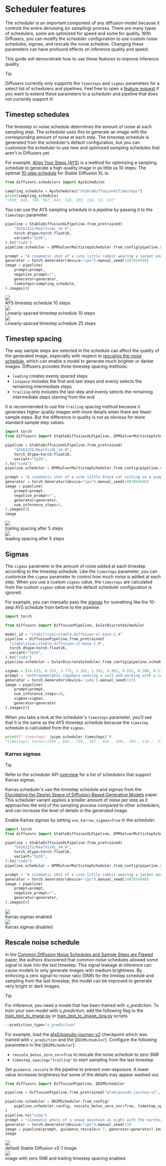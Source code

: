 <!--Copyright 2024 The HuggingFace Team. All rights reserved.

Licensed under the Apache License, Version 2.0 (the "License"); you may not use this file except in compliance with
the License. You may obtain a copy of the License at

http://www.apache.org/licenses/LICENSE-2.0

Unless required by applicable law or agreed to in writing, software distributed under the License is distributed on
an "AS IS" BASIS, WITHOUT WARRANTIES OR CONDITIONS OF ANY KIND, either express or implied. See the License for the
specific language governing permissions and limitations under the License.
-->

# Scheduler features

The scheduler is an important component of any diffusion model because it controls the entire denoising (or sampling) process. There are many types of schedulers, some are optimized for speed and some for quality. With Diffusers, you can modify the scheduler configuration to use custom noise schedules, sigmas, and rescale the noise schedule. Changing these parameters can have profound effects on inference quality and speed.

This guide will demonstrate how to use these features to improve inference quality.

> [!TIP]
> Diffusers currently only supports the `timesteps` and `sigmas` parameters for a select list of schedulers and pipelines. Feel free to open a [feature request](https://github.com/huggingface/diffusers/issues/new/choose) if you want to extend these parameters to a scheduler and pipeline that does not currently support it!

## Timestep schedules

The timestep or noise schedule determines the amount of noise at each sampling step. The scheduler uses this to generate an image with the corresponding amount of noise at each step. The timestep schedule is generated from the scheduler's default configuration, but you can customize the scheduler to use new and optimized sampling schedules that aren't in Diffusers yet.

For example, [Align Your Steps (AYS)](https://research.nvidia.com/labs/toronto-ai/AlignYourSteps/) is a method for optimizing a sampling schedule to generate a high-quality image in as little as 10 steps. The optimal [10-step schedule](https://github.com/huggingface/diffusers/blob/a7bf77fc284810483f1e60afe34d1d27ad91ce2e/src/diffusers/schedulers/scheduling_utils.py#L51) for Stable Diffusion XL is:

```py
from diffusers.schedulers import AysSchedules

sampling_schedule = AysSchedules["StableDiffusionXLTimesteps"]
print(sampling_schedule)
"[999, 845, 730, 587, 443, 310, 193, 116, 53, 13]"
```

You can use the AYS sampling schedule in a pipeline by passing it to the `timesteps` parameter.

```py
pipeline = StableDiffusionXLPipeline.from_pretrained(
    "SG161222/RealVisXL_V4.0",
    torch_dtype=torch.float16,
    variant="fp16",
).to("cuda")
pipeline.scheduler = DPMSolverMultistepScheduler.from_config(pipeline.scheduler.config, algorithm_type="sde-dpmsolver++")

prompt = "A cinematic shot of a cute little rabbit wearing a jacket and doing a thumbs up"
generator = torch.Generator(device="cpu").manual_seed(2487854446)
image = pipeline(
    prompt=prompt,
    negative_prompt="",
    generator=generator,
    timesteps=sampling_schedule,
).images[0]
```

<div class="flex gap-4">
  <div>
    <img class="rounded-xl" src="https://huggingface.co/datasets/YiYiXu/testing-images/resolve/main/ays.png"/>
    <figcaption class="mt-2 text-center text-sm text-gray-500">AYS timestep schedule 10 steps</figcaption>
  </div>
  <div>
    <img class="rounded-xl" src="https://huggingface.co/datasets/YiYiXu/testing-images/resolve/main/10.png"/>
    <figcaption class="mt-2 text-center text-sm text-gray-500">Linearly-spaced timestep schedule 10 steps</figcaption>
  </div>
  <div>
    <img class="rounded-xl" src="https://huggingface.co/datasets/YiYiXu/testing-images/resolve/main/25.png"/>
    <figcaption class="mt-2 text-center text-sm text-gray-500">Linearly-spaced timestep schedule 25 steps</figcaption>
  </div>
</div>

## Timestep spacing

The way sample steps are selected in the schedule can affect the quality of the generated image, especially with respect to [rescaling the noise schedule](#rescale-noise-schedule), which can enable a model to generate much brighter or darker images. Diffusers provides three timestep spacing methods:

- `leading` creates evenly spaced steps
- `linspace` includes the first and last steps and evenly selects the remaining intermediate steps
- `trailing` only includes the last step and evenly selects the remaining intermediate steps starting from the end

It is recommended to use the `trailing` spacing method because it generates higher quality images with more details when there are fewer sample steps. But the difference in quality is not as obvious for more standard sample step values.

```py
import torch
from diffusers import StableDiffusionXLPipeline, DPMSolverMultistepScheduler

pipeline = StableDiffusionXLPipeline.from_pretrained(
    "SG161222/RealVisXL_V4.0",
    torch_dtype=torch.float16,
    variant="fp16",
).to("cuda")
pipeline.scheduler = DPMSolverMultistepScheduler.from_config(pipeline.scheduler.config, timestep_spacing="trailing")

prompt = "A cinematic shot of a cute little black cat sitting on a pumpkin at night"
generator = torch.Generator(device="cpu").manual_seed(2487854446)
image = pipeline(
    prompt=prompt,
    negative_prompt="",
    generator=generator,
    num_inference_steps=5,
).images[0]
image
```

<div class="flex gap-4">
  <div>
    <img class="rounded-xl" src="https://huggingface.co/datasets/stevhliu/testing-images/resolve/main/trailing_spacing.png"/>
    <figcaption class="mt-2 text-center text-sm text-gray-500">trailing spacing after 5 steps</figcaption>
  </div>
  <div>
    <img class="rounded-xl" src="https://huggingface.co/datasets/stevhliu/testing-images/resolve/main/leading_spacing.png"/>
    <figcaption class="mt-2 text-center text-sm text-gray-500">leading spacing after 5 steps</figcaption>
  </div>
</div>

## Sigmas

The `sigmas` parameter is the amount of noise added at each timestep according to the timestep schedule. Like the `timesteps` parameter, you can customize the `sigmas` parameter to control how much noise is added at each step. When you use a custom `sigmas` value, the `timesteps` are calculated from the custom `sigmas` value and the default scheduler configuration is ignored.

For example, you can manually pass the [sigmas](https://github.com/huggingface/diffusers/blob/6529ee67ec02fcf58d2fd9242164ea002b351d75/src/diffusers/schedulers/scheduling_utils.py#L55) for something like the 10-step AYS schedule from before to the pipeline.

```py
import torch

from diffusers import DiffusionPipeline, EulerDiscreteScheduler

model_id = "stabilityai/stable-diffusion-xl-base-1.0"
pipeline = DiffusionPipeline.from_pretrained(
  "stabilityai/stable-diffusion-xl-base-1.0",
  torch_dtype=torch.float16,
  variant="fp16",
).to("cuda")
pipeline.scheduler = EulerDiscreteScheduler.from_config(pipeline.scheduler.config)

sigmas = [14.615, 6.315, 3.771, 2.181, 1.342, 0.862, 0.555, 0.380, 0.234, 0.113, 0.0]
prompt = "anthropomorphic capybara wearing a suit and working with a computer"
generator = torch.Generator(device='cuda').manual_seed(123)
image = pipeline(
    prompt=prompt, 
    num_inference_steps=10,
    sigmas=sigmas,
    generator=generator
).images[0]
```

When you take a look at the scheduler's `timesteps` parameter, you'll see that it is the same as the AYS timestep schedule because the `timestep` schedule is calculated from the `sigmas`.

```py
print(f" timesteps: {pipe.scheduler.timesteps}")
"timesteps: tensor([999., 845., 730., 587., 443., 310., 193., 116.,  53.,  13.], device='cuda:0')"
```

### Karras sigmas

> [!TIP]
> Refer to the scheduler API [overview](../api/schedulers/overview) for a list of schedulers that support Karras sigmas.

Karras scheduler's use the timestep schedule and sigmas from the [Elucidating the Design Space of Diffusion-Based Generative Models](https://hf.co/papers/2206.00364) paper. This scheduler variant applies a smaller amount of noise per step as it approaches the end of the sampling process compared to other schedulers, and can increase the level of details in the generated image.

Enable Karras sigmas by setting `use_karras_sigmas=True` in the scheduler.

```py
import torch
from diffusers import StableDiffusionXLPipeline, DPMSolverMultistepScheduler

pipeline = StableDiffusionXLPipeline.from_pretrained(
    "SG161222/RealVisXL_V4.0",
    torch_dtype=torch.float16,
    variant="fp16",
).to("cuda")
pipeline.scheduler = DPMSolverMultistepScheduler.from_config(pipeline.scheduler.config, algorithm_type="sde-dpmsolver++", use_karras_sigmas=True)

prompt = "A cinematic shot of a cute little rabbit wearing a jacket and doing a thumbs up"
generator = torch.Generator(device="cpu").manual_seed(2487854446)
image = pipeline(
    prompt=prompt,
    negative_prompt="",
    generator=generator,
).images[0]
```

<div class="flex gap-4">
  <div>
    <img class="rounded-xl" src="https://huggingface.co/datasets/stevhliu/testing-images/resolve/main/karras_sigmas_true.png"/>
    <figcaption class="mt-2 text-center text-sm text-gray-500">Karras sigmas enabled</figcaption>
  </div>
  <div>
    <img class="rounded-xl" src="https://huggingface.co/datasets/stevhliu/testing-images/resolve/main/karras_sigmas_false.png"/>
    <figcaption class="mt-2 text-center text-sm text-gray-500">Karras sigmas disabled</figcaption>
  </div>
</div>

## Rescale noise schedule

In the [Common Diffusion Noise Schedules and Sample Steps are Flawed](https://hf.co/papers/2305.08891) paper, the authors discovered that common noise schedules allowed some signal to leak into the last timestep. This signal leakage at inference can cause models to only generate images with medium brightness. By enforcing a zero signal-to-noise ratio (SNR) for the timstep schedule and sampling from the last timestep, the model can be improved to generate very bright or dark images.

> [!TIP]
> For inference, you need a model that has been trained with *v_prediction*. To train your own model with *v_prediction*, add the following flag to the [train_text_to_image.py](https://github.com/huggingface/diffusers/blob/main/examples/text_to_image/train_text_to_image.py) or [train_text_to_image_lora.py](https://github.com/huggingface/diffusers/blob/main/examples/text_to_image/train_text_to_image_lora.py) scripts.
>
> ```bash
> --prediction_type="v_prediction"
> ```

For example, load the [ptx0/pseudo-journey-v2](https://hf.co/ptx0/pseudo-journey-v2) checkpoint which was trained with `v_prediction` and the [`DDIMScheduler`]. Configure the following parameters in the [`DDIMScheduler`]:

* `rescale_betas_zero_snr=True` to rescale the noise schedule to zero SNR
* `timestep_spacing="trailing"` to start sampling from the last timestep

Set `guidance_rescale` in the pipeline to prevent over-exposure. A lower value increases brightness but some of the details may appear washed out.

```py
from diffusers import DiffusionPipeline, DDIMScheduler

pipeline = DiffusionPipeline.from_pretrained("ptx0/pseudo-journey-v2", use_safetensors=True)

pipeline.scheduler = DDIMScheduler.from_config(
    pipeline.scheduler.config, rescale_betas_zero_snr=True, timestep_spacing="trailing"
)
pipeline.to("cuda")
prompt = "cinematic photo of a snowy mountain at night with the northern lights aurora borealis overhead, 35mm photograph, film, professional, 4k, highly detailed"
generator = torch.Generator(device="cpu").manual_seed(23)
image = pipeline(prompt, guidance_rescale=0.7, generator=generator).images[0]
image
```

<div class="flex gap-4">
  <div>
    <img class="rounded-xl" src="https://huggingface.co/datasets/huggingface/documentation-images/resolve/main/diffusers/no-zero-snr.png"/>
    <figcaption class="mt-2 text-center text-sm text-gray-500">default Stable Diffusion v2-1 image</figcaption>
  </div>
  <div>
    <img class="rounded-xl" src="https://huggingface.co/datasets/huggingface/documentation-images/resolve/main/diffusers/zero-snr.png"/>
    <figcaption class="mt-2 text-center text-sm text-gray-500">image with zero SNR and trailing timestep spacing enabled</figcaption>
  </div>
</div>
